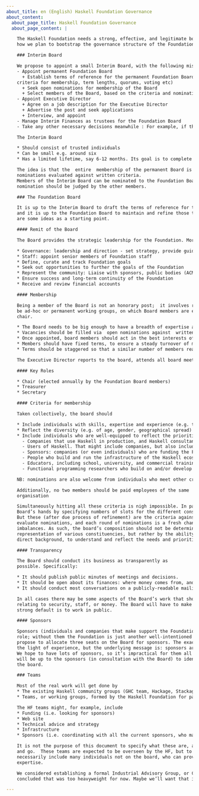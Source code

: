 ```yaml
---
about_title: en (English) Haskell Foundation Governance
about_content:
  about_page_title: Haskell Foundation Governance
  about_page_content: |

    The Haskell Foundation needs a strong, effective, and legitimate board. This note describes
    how we plan to bootstrap the governance structure of the Foundation.

    ### Interim Board

    We propose to appoint a small Interim Board, with the following mission:
    - Appoint permanent Foundation Board
      + Establish terms of reference for the permanent Foundation Board (including
    criteria for membership, term lengths, quorums, voting etc)
      + Seek open nominations for membership of the Board
      + Select members of the Board, based on the criteria and nominations
    - Appoint Executive Director
      + Agree on a job description for the Executive Director
      + Advertise the post and seek applications
      + Interview, and appoint
    - Manage Interim Finances as trustees for the Foundation Board
    - Take any other necessary decisions meanwhile : For example, if the Foundation has sufficient funds, it may start some funded projects, against an agreed technical agenda.

    The Interim Board

    * Should consist of trusted individuals
    * Can be small e.g. around six
    * Has a limited lifetime, say 6-12 months. Its goal is to complete its mission and hand over the mantle to the permanent Board.

    The idea is that the  entire  membership of the permanent Board is filled through open
    nominations evaluated against written criteria.
    Members of the Interim Board can be nominated to the Foundation Board, but obviously their
    nomination should be judged by the other members.

    ### The Foundation Board

    It is up to the Interim Board to draft the terms of reference for the permanent Foundation Board,
    and it is up to the Foundation Board to maintain and refine those terms of reference. But here
    are some ideas as a starting point.

    #### Remit of the Board

    The Board provides the strategic leadership for the Foundation. More specifically

    * Governance: leadership and direction - set strategy, provide guidance
    * Staff: appoint senior members of Foundation staff
    * Define, curate and track Foundation goals
    * Seek out opportunities to further the goals of the Foundation
    * Represent the community: Liaise with sponsors, public bodies (ACM, standards committees) etc
    * Ensure success and long-term continuity of the Foundation
    * Receive and review financial accounts

    #### Membership

    Being a member of the Board is not an honorary post;  it involves real work  . There will typically
    be ad-hoc or permanent working groups, on which Board members are expected to serve or
    chair.

    * The Board needs to be big enough to have a breadth of expertise and representation, but small enough to be effective. Maybe around 12 members.
    * Vacancies should be filled via  open nominations against  written criteria. The board itself chooses its new members.
    * Once appointed, board members should act in the best interests of the Foundation and the entire Haskell community;  they are not appointed to represent the interests of a particular group .
    * Members should have fixed terms, to ensure a steady turnover of members. There is a balance here: it’s a pity to lose strong, well-qualified members too quickly. Something like: three or four year terms, but with the possibility of being renewed once, and the possibility of returning after a gap.
    * Terms should be staggered so that a similar number of members reach the end of their term at regular intervals. To bootstrap this process the Interim Board might invite some members to serve for shorter initial terms. “Regular intervals” might mean annually or every two years; again there is a balance between providing a regular “way in” and the overheads of nomination, selection, and onboarding.

    The Executive Director reports to the board, attends all board meetings, but does not vote.

    #### Key Roles

    * Chair (elected annually by the Foundation Board members)
    * Treasurer
    * Secretary

    #### Criteria for membership

    Taken collectively, the board should

    * Include individuals with skills, expertise and experience (e.g. technical, legal, organisational, community-building) that the Board needs.
    * Reflect the diversity (e.g. of age, gender, geographical spread) that is in the Haskell community.
    * Include individuals who are well-equipped to reflect the priorities of Haskell’s various constituencies, including
      - Companies that use Haskell in production, and Haskell consultancies; giving this group a stronger voice is one of the HF’s main goals.
      - Users of Haskell. That might include companies, but also includes the broader open-source community, hobbyists, etc.
      - Sponsors: companies (or even individuals) who are funding the Foundation.
      - People who build and run the infrastructure of the Haskell ecosystem: compilers, libraries, packaging and distribution, IDEs etc.
      - Educators, including school, university, and commercial training courses.
      - Functional programming researchers who build on and/or develop Haskell.

    NB: nominations are also welcome from individuals who meet other criteria but do not represent any particular constituency.

    Additionally, no two members should be paid employees of the same
    organisation

    Simultaneously hitting all these criteria is nigh impossible. In particular, we do not want to tie the
    Board’s hands by specifying numbers of slots for the different constituencies described above.
    But these (after due process of refinement) are the criteria against which the Board can
    evaluate nominations, and each round of nominations is a fresh chance to rectify any
    imbalances. As such, the board’s composition should not be determined directly by
    representation of various constituencies, but rather by the ability of individuals, whatever their
    direct background, to understand and reflect the needs and priorities of these constituencies.

    #### Transparency

    The Board should conduct its business as transparently as
    possible. Specifically:

    * It should publish public minutes of meetings and decisions.
    * It should be open about its finances: where money comes from, and what it is spent on.
    * It should conduct most conversations on a publicly-readable mailing list.

    In all cases there may be some aspects of the Board’s work that should properly be private, e.g.
    relating to security, staff, or money. The Board will have to make judgements about this, but the
    strong default is to work in public.

    #### Sponsors

    Sponsors (individuals and companies that make support the Foundation financially) play a key
    role; without them the Foundation is just another well-intentioned bunch of volunteers. So we
    propose to allocate three seats on the Board for sponsors. The exact number may change in
    the light of experience, but the underlying message is: sponsors are crucial, but not dominant.
    We hope to have lots of sponsors, so it’s impractical for them all to have a seat on the Board. It
    will be up to the sponsors (in consultation with the Board) to identify three people to serve on
    the board.

    ### Teams

    Most of the real work will get done by
    * The existing Haskell community groups (GHC team, Hackage, Stackage, Cabal, Core Libraries, Haddock, etc)
    * Teams, or working groups, formed by the Haskell Foundation for particular purposes.

    The HF teams might, for example, include
    * Funding (i.e. looking for sponsors)
    * Web site
    * Technical advice and strategy
    * Infrastructure
    * Sponsors (i.e. coordinating with all the current sponsors, who may want to talk to each other directly)

    It is not the purpose of this document to specify what these are, and in any case they may come
    and go. ​ These teams are expected to be overseen by the HF, but to be clear, they may and will
    necessarily include many individuals not on the board, who can provide particular skills and
    expertise.

    We considered establishing a formal Industrial Advisory Group, or Community Forum, but
    concluded that was too heavyweight for now. Maybe we’ll want that in the future.

---
```

